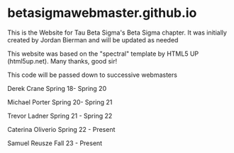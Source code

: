 # betasigmawebmaster.github.io

This is the Website for Tau Beta Sigma's Beta Sigma chapter.
It was initially created by Jordan Bierman and will be updated as needed

This website was based on the "spectral" template by HTML5 UP (html5up.net). Many thanks, good sir!

This code will be passed down to successive webmasters

Derek Crane Spring 18- Spring 20

Michael Porter Spring 20- Spring 21

Trevor Ladner Spring 21 - Spring 22

Caterina Oliverio Spring 22 - Present

Samuel Reusze Fall 23 - Present
